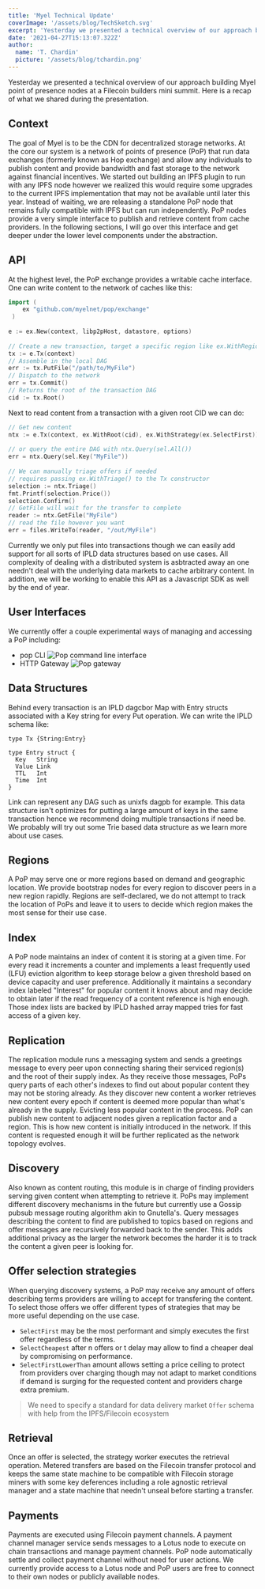 ```yaml
---
title: 'Myel Technical Update'
coverImage: '/assets/blog/TechSketch.svg'
excerpt: 'Yesterday we presented a technical overview of our approach building Myel point of presence nodes at a Filecoin builders mini summit. Here is a recap of what we shared during the presentation.'
date: '2021-04-27T15:13:07.322Z'
author:
  name: 'T. Chardin'
  picture: '/assets/blog/tchardin.png'
---
```

Yesterday we presented a technical overview of our approach building Myel point of presence nodes at a Filecoin builders mini summit.
Here is a recap of what we shared during the presentation.

## Context
The goal of Myel is to be the CDN for decentralized storage networks. At the core our system is a network of points of presence (PoP) that run data exchanges (formerly known as Hop exchange) and allow any individuals to publish content and provide bandwidth and fast storage to the network against financial incentives.
We started out building an IPFS plugin to run with any IPFS node however we realized this would require some upgrades to the current IPFS implementation that may not be available until later this year. Instead of waiting, we are releasing  a standalone PoP node that remains fully compatible with IPFS but can run independently. PoP nodes provide a very simple interface to publish and retrieve content from cache providers. In the following sections, I will go over this interface and get deeper under the lower level components under the abstraction.

## API
At the highest level, the PoP exchange provides a writable cache interface. One can write content to the network of caches like this:
```go
import (
	ex "github.com/myelnet/pop/exchange"
 )
  
e := ex.New(context, libp2pHost, datastore, options)
  
// Create a new transaction, target a specific region like ex.WithRegion(ex.Europe)
tx := e.Tx(context)
// Assemble in the local DAG
err := tx.PutFile("/path/to/MyFile")
// Dispatch to the network
err = tx.Commit()
// Returns the root of the transaction DAG
cid := tx.Root()
```
Next to read content from a transaction with a given root CID we can do:
```go
// Get new content
ntx := e.Tx(context, ex.WithRoot(cid), ex.WithStrategy(ex.SelectFirst))
  
// or query the entire DAG with ntx.Query(sel.All())
err = ntx.Query(sel.Key("MyFile"))
  
// We can manually triage offers if needed
// requires passing ex.WithTriage() to the Tx constructor
selection := ntx.Triage()
fmt.Printf(selection.Price())
selection.Confirm()
// GetFile will wait for the transfer to complete
reader := ntx.GetFile("MyFile")
// read the file however you want
err = files.WriteTo(reader, "/out/MyFile")
```
Currently we only put files into transactions though we can easily add support for all sorts of IPLD data structures based on use cases. All complexity of dealing with a distributed system is asbtracted away an one needn't deal with the underlying data markets to cache arbitrary content. In addition, we will be working to enable this API as a Javascript SDK as well by the end of year.

## User Interfaces
We currently offer a couple experimental ways of managing and accessing a PoP including:
- pop CLI
![Pop command line interface](/assets/blog/pop-cli.png)
- HTTP Gateway
![Pop gateway](/assets/blog/pop-gateway.png)

## Data Structures
Behind every transaction is an IPLD dagcbor Map with Entry structs associated with a Key string for every Put operation. We can write the IPLD schema like:
```ipldsch
type Tx {String:Entry}

type Entry struct {
  Key   String
  Value Link
  TTL   Int
  Time  Int
}
```
Link can represent any DAG such as unixfs dagpb for example. This data structure isn't optimizes for putting a large amount of keys in the same transaction hence we recommend doing multiple transactions if need be. We probably will try out some Trie based data structure as we learn more about use cases.

## Regions
A PoP may serve one or more regions based on demand and geographic location. We provide bootstrap nodes for every region to discover peers in a new region rapidly. Regions are self-declared, we do not attempt to track the location of PoPs and leave it to users to decide which region makes the most sense for their use case.

## Index
A PoP node maintains an index of content it is storing at a given time. For every read it increments a counter and implements a least frequently used (LFU) eviction algorithm to keep storage below a given threshold based on device capacity and user preference. Additionally it maintains a secondary index labeled "Interest" for popular content it knows about and may decide to obtain later if the read frequency of a content reference is high enough. Those index lists are backed by IPLD hashed array mapped tries for fast access of a given key.

## Replication
The replication module runs a messaging system and sends a greetings message to every peer upon connecting sharing their serviced region(s) and the root of their supply index. As they receive those messages, PoPs query parts of each other's indexes to find out about popular content they may not be storing already. As they discover new content a worker retrieves new content every epoch if content is deemed more popular than what's already in the supply. Evicting less popular content in the process.
PoP can publish new content to adjacent nodes given a replication factor and a region. This is how new content is initially introduced in the network. If this content is requested enough it will be further replicated as the network topology evolves.

## Discovery
Also known as content routing, this module is in charge of finding providers serving given content when attempting to retrieve it. PoPs may implement different discovery mechanisms in the future but currently use a Gossip pubsub message routing algorithm akin to Gnutella's. Query messages describing the content to find are published to topics based on regions and offer messages are recursively forwarded back to the sender. This adds additional privacy as the larger the network becomes the harder it is to track the content a given peer is looking for.

## Offer selection strategies
When querying discovery systems, a PoP may receive any amount of offers describing terms providers are willing to accept for transfering the content. To select those offers we offer different types of strategies that may be more useful depending on the use case.
- `SelectFirst` may be the most performant and simply executes the first offer regardless of the terms.
- `SelectCheapest` after n offers or t delay may allow to find a cheaper deal by compromising on performance.
- `SelectFirstLowerThan` amount allows setting a price ceiling to protect from providers over charging though may not adapt to market conditions if demand is surging for the requested content and providers charge extra premium.

> We need to specify a standard for data delivery market `Offer` schema with help from the IPFS/Filecoin ecosystem

## Retrieval
Once an offer is selected, the strategy worker executes the retrieval operation. Metered transfers are based on the Filecoin transfer protocol and keeps the same state machine to be compatible with Filecoin storage miners with some key deferences including a role agnostic retrieval manager and a state machine that needn't unseal before starting a transfer.

## Payments
Payments are executed using Filecoin payment channels. A payment channel manager service sends messages to a Lotus node to execute on chain transactions and manage payment channels. PoP node automatically settle and collect payment channel without need for user actions. We currently provide access to a Lotus node and PoP users are free to connect to their own nodes or publicly available nodes.
   
